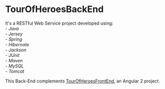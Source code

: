 # TourOfHeroesBackEnd
It's a RESTful Web Service project developed using:
<i>
<br>- Java
<br>- Jersey
<br>- Spring
<br>- Hibernate
<br>- Jackson
<br>- JUnit
<br>- Maven
<br>- MySQL
<br>- Tomcat
</i>

This Back-End complements <a href="https://github.com/marceljm/TourOfHeroesFrontEnd">TourOfHeroesFrontEnd</a>, an Angular 2 project.